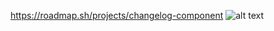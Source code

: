 https://roadmap.sh/projects/changelog-component
![alt text](https://assets.roadmap.sh/guest/changelog-component-1m86j.png)
